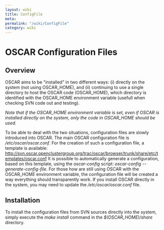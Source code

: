 ```yaml
---
layout: wiki
title: ConfigFile
meta: 
permalink: "/wiki/ConfigFile"
category: wiki
---
```

<!-- Name: ConfigFile -->
<!-- Version: 2 -->
<!-- Author: valleegr -->

# OSCAR Configuration Files

## Overview

OSCAR aims to be "installed" in two different ways: (i) directly on the system (not using OSCAR_HOME), and (ii) continuing to use a single directory to host the OSCAR code (OSCAR_HOME), which directory is identified with the OSCAR_HOME environment variable (usefull when checking SVN code out and testing).

*Note that if the OSCAR_HOME environment variable is set, even if OSCAR is installed directly on the system, only the code in OSCAR_HOME should be used.*

To be able to deal with the two situations, configuration files are slowly introduced into OSCAR. The main OSCAR configuration file is _/etc/oscar/oscar.conf_. For the creation of such a configuration file, a template is available: 
http://svn.oscar.openclustergroup.org/trac/oscar/browser/trunk/share/etc/templates/oscar.conf
It is possible to automatically generate a configuration, based on this template, using the _oscar-config_ script: _oscar-config --generate-config-file_.
For those how are still using OSCAR with the OSCAR_HOME environment variable, the configuration file will be created a way everything should transparently work. If you install OSCAR directly in the system, you may need to update the _/etc/oscar/oscar.conf_ file.

## Installation

To install the configuration files  from SVN sources directly into the system, simply execute the _make install_ command in the _$(OSCAR_HOME)/share_ directory.
